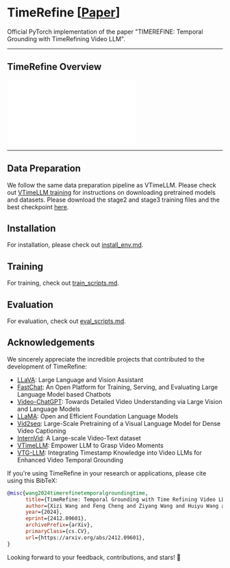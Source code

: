 # TimeRefine \[[Paper](https://arxiv.org/pdf/2412.09601)\]
Official PyTorch implementation of the paper "TIMEREFINE: Temporal Grounding with TimeRefining Video LLM".

---

## TimeRefine Overview 

![framework](images/method2.pdf)

---

## Data Preparation

We follow the same data preparation pipeline as VTimeLLM. Please check out [VTimeLLM training](https://github.com/huangb23/VTimeLLM/blob/main/docs/train.md) for instructions on downloading pretrained models and datasets. Please download the stage2 and stage3 training files and the best checkpoint [here](https://drive.google.com/drive/folders/1QTa0QZO7hAhBIbPPuedY_S1NycYH7rz0?usp=sharing). 

## Installation

For installation, please check out [install_env.md](docs/install_env.md).

## Training

For training, check out [train_scripts.md](docs/train_scripts.md).

## Evaluation

For evaluation, check out [eval_scripts.md](docs/eval_scripts.md).

## Acknowledgements 

We sincerely appreciate the incredible projects that contributed to the development of TimeRefine:

* [LLaVA](https://github.com/haotian-liu/LLaVA): Large Language and Vision Assistant
* [FastChat](https://github.com/lm-sys/FastChat): An Open Platform for Training, Serving, and Evaluating Large Language Model based Chatbots
* [Video-ChatGPT](https://github.com/mbzuai-oryx/Video-ChatGPT): Towards Detailed Video Understanding via Large Vision and Language Models
* [LLaMA](https://github.com/facebookresearch/llama): Open and Efficient Foundation Language Models
* [Vid2seq](https://github.com/google-research/scenic/tree/main/scenic/projects/vid2seq): Large-Scale Pretraining of a Visual Language Model for Dense Video Captioning
* [InternVid](https://github.com/OpenGVLab/InternVideo/tree/main/Data/InternVid): A Large-scale Video-Text dataset
* [VTimeLLM](https://github.com/huangb23/VTimeLLM): Empower LLM to Grasp Video Moments 
* [VTG-LLM](https://github.com/gyxxyg/VTG-LLM): Integrating Timestamp Knowledge into Video LLMs for Enhanced Video Temporal Grounding 


If you're using TimeRefine in your research or applications, please cite using this BibTeX:
```bibtex
@misc{wang2024timerefinetemporalgroundingtime,
      title={TimeRefine: Temporal Grounding with Time Refining Video LLM}, 
      author={Xizi Wang and Feng Cheng and Ziyang Wang and Huiyu Wang and Md Mohaiminul Islam and Lorenzo Torresani and Mohit Bansal and Gedas Bertasius and David Crandall},
      year={2024},
      eprint={2412.09601},
      archivePrefix={arXiv},
      primaryClass={cs.CV},
      url={https://arxiv.org/abs/2412.09601}, 
}
```
Looking forward to your feedback, contributions, and stars! :star2:
